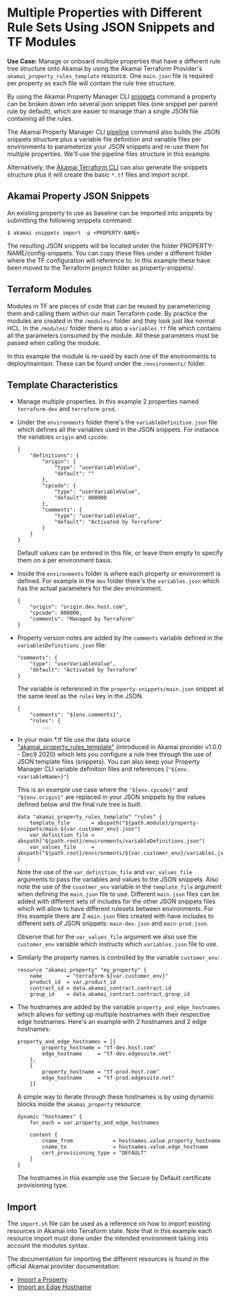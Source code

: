 # Multiple Properties with Different Rule Sets Using JSON Snippets and TF Modules

**Use Case:** Manage or onboard multiple properties that have a different rule tree structure onto Akamai by using the Akamai Terraform Provider's `akamai_property_rules_template` resource. One `main.json` file is required per property as each file will contain the rule tree structure.

By using the Akamai Property Manager CLI [snippets](https://github.com/akamai/cli-property-manager#property-management-with-snippets-workflow) command a property can be broken down into several json snippet files (one snippet per parent rule by default), which are easier to manage than a single JSON file containing all the rules.

The Akamai Property Manager CLI [pipeline](https://github.com/akamai/cli-property-manager#akamai-pipeline-workflow) command also builds the JSON snippets structure plus a variable file definition and variable files per environments to parameterize your JSON snippets and re-use them for multiple properties. We'll use the pipeline files structure in this example. 

Alternatively, the [Akamai Terraform CLI](https://github.com/akamai/cli-terraform) can also generate the snippets structure plus it will create the basic `*.tf` files and import script. 

## Akamai Property JSON Snippets
An existing property to use as baseline can be imported into snippets by submitting the following snippets command:

`$ akamai snippets import -p <PROPERTY-NAME>`

The resulting JSON snippets will be located under the folder PROPERTY-NAME/config-snippets. You can copy these files under a different folder where the TF configuration will reference to. In this example these have been moved to the Terraform project folder as property-snippets/.

## Terraform Modules
Modules in TF are pieces of code that can be reused by parameterizing them and calling them within our main Terraform code. By practice the modules are created in the `/modules/` folder and they look just like normal HCL.
In the `/modules/` folder there is also a `variables.tf` file which contains all the parameters consumed by the module. All these parameters must be passed when calling the module.

In this example the module is re-used by each one of the environments to deploy/maintain. These can be found under the `/environments/` folder.

## Template Characteristics
* Manage multiple properties. In this example 2 properties named `terraform-dev` and `terraform-prod`.
* Under the `environments` folder there's the `variableDefinition.json` file which defines all the variables used in the JSON snippets. For instance the variables `origin` and `cpcode`:
    ```
    {
        "definitions": {
            "origin": {
                "type": "userVariableValue",
                "default": ""
            },
            "cpcode": {
                "type": "userVariableValue",
                "default": 000000
            },
            "comments": {
                "type": "userVariableValue",
                "default": "Activated by Terraform"
            }
        }
    }
    ```
    Default values can be entered in this file, or leave them empty to specify them on a per environment basis.
* Inside the `environments` folder is where each property or environment is defined. For example in the `dev` folder there's the `variables.json` which has the actual parameters for the dev environment.
    ```
    {
        "origin": "origin.dev.host.com",
        "cpcode": 000000,
        "comments": "Managed by Terraform"
    }
    ```
* Property version notes are added by the `comments` variable defined in the `variablesDefinitions.json` file:
    ```
    "comments": {
        "type": "userVariableValue",
        "default": "Activated by Terraform"
    }
    ```
    The variable is referenced in the `property-snippets/main.json` snippet at the same level as the `rules` key in the JSON.

    ```
    {
        "comments": "${env.comments}",
        "rules": {
            ...
    ```
* In your main *.tf file use the data source ["akamai_property_rules_template"](https://registry.terraform.io/providers/akamai/akamai/latest/docs/data-sources/property_rules_template) (introduced in Akamai provider v1.0.0 - Dec9 2020) which lets you configure a rule tree through the use of JSON template files (snippets). You can also keep your Property Manager CLI variable definition files and references (`"${env.<variableName>}"`)

    This is an example use case where the `"${env.cpcode}"` and `"${env.origin}"` are replaced in your JSON snippets by the values defined below and the final rule tree is built.

    ```
    data "akamai_property_rules_template" "rules" {
        template_file       = abspath("${path.module}/property-snippets/main-${var.customer_env}.json")
        var_definition_file = abspath("${path.root}/environments/variableDefinitions.json")
        var_values_file     = abspath("${path.root}/environments/${var.customer_env}/variables.json")
    }
    ```
    Note the use of the `var_definition_file` and `var_values_file` arguments to pass the variables and values to the JSON snippets. Also note the use of the `cusotmer_env` variable in the `template_file` argument when defining the `main.json` file to use. Different `main.json` files can be added with different sets of includes for the other JSON snippets files which will allow to have different rulesets between environments.
    For this example there are 2 `main.json` files created with have includes to different sets of JSON snippets: `main-dev.json` and `main-prod.json`.
    
    Observe that for the `var_values_file` argument we also use the `customer_env` variable which instructs which `variables.json` file to use.
* Similarly the property names is controlled by the variable `customer_env`: 
    ```
    resource "akamai_property" "my_property" {
        name        = "terraform-${var.customer_env}"
        product_id  = var.product_id
        contract_id = data.akamai_contract.contract.id
        group_id    = data.akamai_contract.contract.group_id
    ```

* The hostnames are added by the variable `property_and_edge_hostnames` which allows for setting up multiple hostnames with their respective edge hostnames. Here's an example with 2 hostnames and 2 edge hostnames:

    ```
    property_and_edge_hostnames = [{
            property_hostname = "tf-dev.host.com"
            edge_hostname     = "tf-dev.edgesuite.net"
        },
        {
            property_hostname = "tf-prod.host.com"
            edge_hostname     = "tf-prod.edgesuite.net"
        }]
    ```

    A simple way to iterate through these hostnames is by using dynamic blocks inside the `akamai_property` resource:

    ```
    dynamic "hostnames" {
        for_each = var.property_and_edge_hostnames

        content {
            cname_from             = hostnames.value.property_hostname
            cname_to               = hostnames.value.edge_hostname
            cert_provisioning_type = "DEFAULT"
        }
    }
    ```
    The hostnames in this example use the Secure by Default certificate provisioning type.

## Import
The `import.sh` file can be used as a reference on how to import existing resources in Akamai into Terraform state. Note that in this example each resource import must done under the intended environment taking into account the modules syntax.

The documentation for importing the different resources is found in the official Akamai provider documentation:

- [Import a Property](https://registry.terraform.io/providers/akamai/akamai/latest/docs/resources/property)
- [Import an Edge Hostname](https://registry.terraform.io/providers/akamai/akamai/latest/docs/resources/edge_hostname#import)